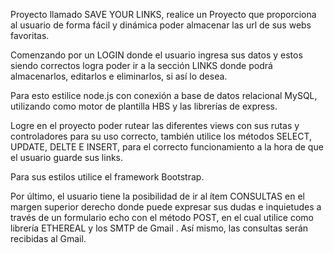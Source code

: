 Proyecto llamado SAVE YOUR LINKS, realice un Proyecto que proporciona al usuario de forma fácil y dinámica poder almacenar las url de sus webs favoritas. 

Comenzando por un LOGIN donde el usuario ingresa sus datos y estos siendo correctos logra poder ir a la sección LINKS donde podrá almacenarlos, editarlos e eliminarlos, si así lo desea. 

Para esto estilice node.js con conexión a base de datos relacional MySQL, utilizando como motor de plantilla HBS y las librerías de express. 

Logre en el proyecto poder rutear las diferentes views con sus rutas y controladores para su uso correcto, también utilice los métodos SELECT, UPDATE, DELTE E INSERT, para el correcto funcionamiento a la hora de que el usuario guarde sus links. 

Para sus estilos utilice el framework Bootstrap. 

Por último, el usuario tiene la posibilidad de ir al ítem CONSULTAS en el margen superior derecho donde puede expresar sus dudas e inquietudes a través de un formulario echo con el método POST, en el cual utilice como librería ETHEREAL y los SMTP de Gmail . Así mismo, las consultas serán recibidas al Gmail. 

 
 

 